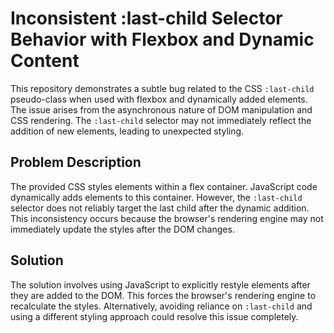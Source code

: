 # Inconsistent :last-child Selector Behavior with Flexbox and Dynamic Content

This repository demonstrates a subtle bug related to the CSS `:last-child` pseudo-class when used with flexbox and dynamically added elements.  The issue arises from the asynchronous nature of DOM manipulation and CSS rendering.  The `:last-child` selector may not immediately reflect the addition of new elements, leading to unexpected styling.

## Problem Description

The provided CSS styles elements within a flex container.  JavaScript code dynamically adds elements to this container. However, the `:last-child` selector does not reliably target the last child after the dynamic addition.  This inconsistency occurs because the browser's rendering engine may not immediately update the styles after the DOM changes.

## Solution

The solution involves using JavaScript to explicitly restyle elements after they are added to the DOM.  This forces the browser's rendering engine to recalculate the styles.  Alternatively, avoiding reliance on `:last-child` and using a different styling approach could resolve this issue completely.